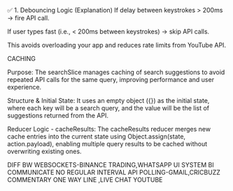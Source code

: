 ✅ 1. Debouncing Logic (Explanation)
If delay between keystrokes > 200ms → fire API call.

If user types fast (i.e., < 200ms between keystrokes) → skip API calls.

This avoids overloading your app and reduces rate limits from YouTube API.

CACHING

Purpose:
The searchSlice manages caching of search suggestions to avoid repeated API calls for the same query, improving performance and user experience.

Structure & Initial State:
It uses an empty object ({}) as the initial state, where each key will be a search query, and the value will be the list of suggestions returned from the API.

Reducer Logic - cacheResults:
The cacheResults reducer merges new cache entries into the current state using Object.assign(state, action.payload), enabling multiple query results to be cached without overwriting existing ones.

DIFF BW 
WEBSOCKETS-BINANCE TRADING,WHATSAPP UI SYSTEM BI COMMUNICATE NO REGULAR INTERVAL
API POLLING-GMAIL,CRICBUZZ COMMENTARY ONE WAY LINE ,LIVE CHAT YOUTUBE